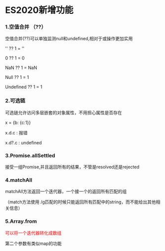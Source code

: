 # ES2020新增功能

### 1.空值合并 （??）

空值合并(??)可以单独监测null和undefined,相对于或操作更加实用

'' ?? 1 =  ''

0 ?? 1 = 0

NaN ?? 1 = NaN

Null ?? 1 = 1

Undefined ?? 1 = 1

### 2.可选链

可选链允许访问多层嵌套的对象属性，不用担心属性是否存在

x = {b: {c:1}}

x.d.c : 报错

x.d?.c : undefined

### 3.Promise.allSettled

接受一组Promise,并且返回所有的结果，不管是resolved还是rejected

### 4.matchAll

matchAll方法返回一个迭代器，一个接一个的返回所有匹配的组

（match方法使用 /g匹配的时候只能返回所有匹配中的string，而不能给出其他相关信息）

### 5.Array.from

<font color='red'>可以将一个迭代器转化成数组</font>

第二个参数有类似map的功能
